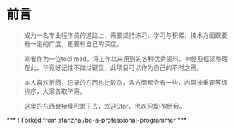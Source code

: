 # 前言

> 成为一名专业程序员的道路上，需要坚持练习、学习与积累，技术方面既要有一定的广度，更要有自己的深度。

> 笔者作为一位tool mad，将工作以来用到的各种优秀资料、神器及框架整理在此，毕竟好记性不如烂键盘，此项目可以作为自己的不时之需。

> 本人喜欢折腾，记录的东西也比较杂，各方面都会有一些，内容按重要等级排序，大家各取所需。

>  这里的东西会持续积累下去，欢迎Star，也欢迎发PR给我。


*** ! Forked from stanzhai/be-a-professional-programmer ***


